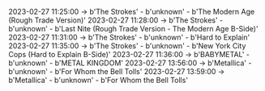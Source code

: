 2023-02-27 11:25:00 -> b'The Strokes' - b'unknown' - b'The Modern Age (Rough Trade Version)'
2023-02-27 11:28:00 -> b'The Strokes' - b'unknown' - b'Last Nite (Rough Trade Version - The Modern Age B-Side)'
2023-02-27 11:31:00 -> b'The Strokes' - b'unknown' - b'Hard to Explain'
2023-02-27 11:35:00 -> b'The Strokes' - b'unknown' - b'New York City Cops (Hard to Explain B-Side)'
2023-02-27 11:36:00 -> b'BABYMETAL' - b'unknown' - b'METAL KINGDOM'
2023-02-27 13:56:00 -> b'Metallica' - b'unknown' - b'For Whom the Bell Tolls'
2023-02-27 13:59:00 -> b'Metallica' - b'unknown' - b'For Whom the Bell Tolls'
